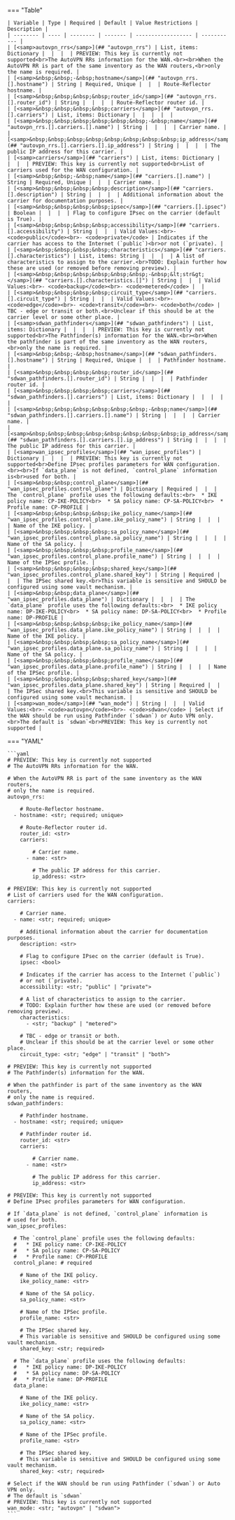 <!--
  ~ Copyright (c) 2023 Arista Networks, Inc.
  ~ Use of this source code is governed by the Apache License 2.0
  ~ that can be found in the LICENSE file.
  -->
=== "Table"

    | Variable | Type | Required | Default | Value Restrictions | Description |
    | -------- | ---- | -------- | ------- | ------------------ | ----------- |
    | [<samp>autovpn_rrs</samp>](## "autovpn_rrs") | List, items: Dictionary |  |  |  | PREVIEW: This key is currently not supported<br>The AutoVPN RRs information for the WAN.<br><br>When the AutoVPN RR is part of the same inventory as the WAN routers,<br>only the name is required. |
    | [<samp>&nbsp;&nbsp;-&nbsp;hostname</samp>](## "autovpn_rrs.[].hostname") | String | Required, Unique |  |  | Route-Reflector hostname. |
    | [<samp>&nbsp;&nbsp;&nbsp;&nbsp;router_id</samp>](## "autovpn_rrs.[].router_id") | String |  |  |  | Route-Reflector router id. |
    | [<samp>&nbsp;&nbsp;&nbsp;&nbsp;carriers</samp>](## "autovpn_rrs.[].carriers") | List, items: Dictionary |  |  |  |  |
    | [<samp>&nbsp;&nbsp;&nbsp;&nbsp;&nbsp;&nbsp;-&nbsp;name</samp>](## "autovpn_rrs.[].carriers.[].name") | String |  |  |  | Carrier name. |
    | [<samp>&nbsp;&nbsp;&nbsp;&nbsp;&nbsp;&nbsp;&nbsp;&nbsp;ip_address</samp>](## "autovpn_rrs.[].carriers.[].ip_address") | String |  |  |  | The public IP address for this carrier. |
    | [<samp>carriers</samp>](## "carriers") | List, items: Dictionary |  |  |  | PREVIEW: This key is currently not supported<br>List of carriers used for the WAN configuration. |
    | [<samp>&nbsp;&nbsp;-&nbsp;name</samp>](## "carriers.[].name") | String | Required, Unique |  |  | Carrier name. |
    | [<samp>&nbsp;&nbsp;&nbsp;&nbsp;description</samp>](## "carriers.[].description") | String |  |  |  | Additional information about the carrier for documentation purposes. |
    | [<samp>&nbsp;&nbsp;&nbsp;&nbsp;ipsec</samp>](## "carriers.[].ipsec") | Boolean |  |  |  | Flag to configure IPsec on the carrier (default is True). |
    | [<samp>&nbsp;&nbsp;&nbsp;&nbsp;accessibility</samp>](## "carriers.[].accessibility") | String |  |  | Valid Values:<br>- <code>public</code><br>- <code>private</code> | Indicates if the carrier has access to the Internet (`public`)<br>or not (`private). |
    | [<samp>&nbsp;&nbsp;&nbsp;&nbsp;characteristics</samp>](## "carriers.[].characteristics") | List, items: String |  |  |  | A list of characteristics to assign to the carrier.<br>TODO: Explain further how these are used (or removed before removing preview). |
    | [<samp>&nbsp;&nbsp;&nbsp;&nbsp;&nbsp;&nbsp;-&nbsp;&lt;str&gt;</samp>](## "carriers.[].characteristics.[]") | String |  |  | Valid Values:<br>- <code>backup</code><br>- <code>metered</code> |  |
    | [<samp>&nbsp;&nbsp;&nbsp;&nbsp;circuit_type</samp>](## "carriers.[].circuit_type") | String |  |  | Valid Values:<br>- <code>edge</code><br>- <code>transit</code><br>- <code>both</code> | TBC - edge or transit or both.<br>Unclear if this should be at the carrier level or some other place. |
    | [<samp>sdwan_pathfinders</samp>](## "sdwan_pathfinders") | List, items: Dictionary |  |  |  | PREVIEW: This key is currently not supported<br>The Pathfinder(s) information for the WAN.<br><br>When the pathfinder is part of the same inventory as the WAN routers,<br>only the name is required. |
    | [<samp>&nbsp;&nbsp;-&nbsp;hostname</samp>](## "sdwan_pathfinders.[].hostname") | String | Required, Unique |  |  | Pathfinder hostname. |
    | [<samp>&nbsp;&nbsp;&nbsp;&nbsp;router_id</samp>](## "sdwan_pathfinders.[].router_id") | String |  |  |  | Pathfinder router id. |
    | [<samp>&nbsp;&nbsp;&nbsp;&nbsp;carriers</samp>](## "sdwan_pathfinders.[].carriers") | List, items: Dictionary |  |  |  |  |
    | [<samp>&nbsp;&nbsp;&nbsp;&nbsp;&nbsp;&nbsp;-&nbsp;name</samp>](## "sdwan_pathfinders.[].carriers.[].name") | String |  |  |  | Carrier name. |
    | [<samp>&nbsp;&nbsp;&nbsp;&nbsp;&nbsp;&nbsp;&nbsp;&nbsp;ip_address</samp>](## "sdwan_pathfinders.[].carriers.[].ip_address") | String |  |  |  | The public IP address for this carrier. |
    | [<samp>wan_ipsec_profiles</samp>](## "wan_ipsec_profiles") | Dictionary |  |  |  | PREVIEW: This key is currently not supported<br>Define IPsec profiles parameters for WAN configuration.<br><br>If `data_plane` is not defined, `control_plane` information is<br>used for both. |
    | [<samp>&nbsp;&nbsp;control_plane</samp>](## "wan_ipsec_profiles.control_plane") | Dictionary | Required |  |  | The `control_plane` profile uses the following defaults:<br>  * IKE policy name: CP-IKE-POLICY<br>  * SA policy name: CP-SA-POLICY<br>  * Profile name: CP-PROFILE |
    | [<samp>&nbsp;&nbsp;&nbsp;&nbsp;ike_policy_name</samp>](## "wan_ipsec_profiles.control_plane.ike_policy_name") | String |  |  |  | Name of the IKE policy. |
    | [<samp>&nbsp;&nbsp;&nbsp;&nbsp;sa_policy_name</samp>](## "wan_ipsec_profiles.control_plane.sa_policy_name") | String |  |  |  | Name of the SA policy. |
    | [<samp>&nbsp;&nbsp;&nbsp;&nbsp;profile_name</samp>](## "wan_ipsec_profiles.control_plane.profile_name") | String |  |  |  | Name of the IPSec profile. |
    | [<samp>&nbsp;&nbsp;&nbsp;&nbsp;shared_key</samp>](## "wan_ipsec_profiles.control_plane.shared_key") | String | Required |  |  | The IPSec shared key.<br>This variable is sensitive and SHOULD be configured using some vault mechanism. |
    | [<samp>&nbsp;&nbsp;data_plane</samp>](## "wan_ipsec_profiles.data_plane") | Dictionary |  |  |  | The `data_plane` profile uses the following defaults:<br>  * IKE policy name: DP-IKE-POLICY<br>  * SA policy name: DP-SA-POLICY<br>  * Profile name: DP-PROFILE |
    | [<samp>&nbsp;&nbsp;&nbsp;&nbsp;ike_policy_name</samp>](## "wan_ipsec_profiles.data_plane.ike_policy_name") | String |  |  |  | Name of the IKE policy. |
    | [<samp>&nbsp;&nbsp;&nbsp;&nbsp;sa_policy_name</samp>](## "wan_ipsec_profiles.data_plane.sa_policy_name") | String |  |  |  | Name of the SA policy. |
    | [<samp>&nbsp;&nbsp;&nbsp;&nbsp;profile_name</samp>](## "wan_ipsec_profiles.data_plane.profile_name") | String |  |  |  | Name of the IPSec profile. |
    | [<samp>&nbsp;&nbsp;&nbsp;&nbsp;shared_key</samp>](## "wan_ipsec_profiles.data_plane.shared_key") | String | Required |  |  | The IPSec shared key.<br>This variable is sensitive and SHOULD be configured using some vault mechanism. |
    | [<samp>wan_mode</samp>](## "wan_mode") | String |  |  | Valid Values:<br>- <code>autovpn</code><br>- <code>sdwan</code> | Select if the WAN should be run using Pathfinder (`sdwan`) or Auto VPN only.<br>The default is `sdwan`<br>PREVIEW: This key is currently not supported |

=== "YAML"

    ```yaml
    # PREVIEW: This key is currently not supported
    # The AutoVPN RRs information for the WAN.

    # When the AutoVPN RR is part of the same inventory as the WAN routers,
    # only the name is required.
    autovpn_rrs:

        # Route-Reflector hostname.
      - hostname: <str; required; unique>

        # Route-Reflector router id.
        router_id: <str>
        carriers:

            # Carrier name.
          - name: <str>

            # The public IP address for this carrier.
            ip_address: <str>

    # PREVIEW: This key is currently not supported
    # List of carriers used for the WAN configuration.
    carriers:

        # Carrier name.
      - name: <str; required; unique>

        # Additional information about the carrier for documentation purposes.
        description: <str>

        # Flag to configure IPsec on the carrier (default is True).
        ipsec: <bool>

        # Indicates if the carrier has access to the Internet (`public`)
        # or not (`private).
        accessibility: <str; "public" | "private">

        # A list of characteristics to assign to the carrier.
        # TODO: Explain further how these are used (or removed before removing preview).
        characteristics:
          - <str; "backup" | "metered">

        # TBC - edge or transit or both.
        # Unclear if this should be at the carrier level or some other place.
        circuit_type: <str; "edge" | "transit" | "both">

    # PREVIEW: This key is currently not supported
    # The Pathfinder(s) information for the WAN.

    # When the pathfinder is part of the same inventory as the WAN routers,
    # only the name is required.
    sdwan_pathfinders:

        # Pathfinder hostname.
      - hostname: <str; required; unique>

        # Pathfinder router id.
        router_id: <str>
        carriers:

            # Carrier name.
          - name: <str>

            # The public IP address for this carrier.
            ip_address: <str>

    # PREVIEW: This key is currently not supported
    # Define IPsec profiles parameters for WAN configuration.

    # If `data_plane` is not defined, `control_plane` information is
    # used for both.
    wan_ipsec_profiles:

      # The `control_plane` profile uses the following defaults:
      #   * IKE policy name: CP-IKE-POLICY
      #   * SA policy name: CP-SA-POLICY
      #   * Profile name: CP-PROFILE
      control_plane: # required

        # Name of the IKE policy.
        ike_policy_name: <str>

        # Name of the SA policy.
        sa_policy_name: <str>

        # Name of the IPSec profile.
        profile_name: <str>

        # The IPSec shared key.
        # This variable is sensitive and SHOULD be configured using some vault mechanism.
        shared_key: <str; required>

      # The `data_plane` profile uses the following defaults:
      #   * IKE policy name: DP-IKE-POLICY
      #   * SA policy name: DP-SA-POLICY
      #   * Profile name: DP-PROFILE
      data_plane:

        # Name of the IKE policy.
        ike_policy_name: <str>

        # Name of the SA policy.
        sa_policy_name: <str>

        # Name of the IPSec profile.
        profile_name: <str>

        # The IPSec shared key.
        # This variable is sensitive and SHOULD be configured using some vault mechanism.
        shared_key: <str; required>

    # Select if the WAN should be run using Pathfinder (`sdwan`) or Auto VPN only.
    # The default is `sdwan`
    # PREVIEW: This key is currently not supported
    wan_mode: <str; "autovpn" | "sdwan">
    ```
